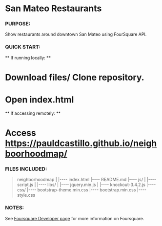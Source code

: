 # San Mateo Restaurants

### PURPOSE:
Show restaurants around downtown San Mateo using FourSquare API.


### QUICK START:

** If running locally: **
# Download files/ Clone repository.
# Open index.html

** If accessing remotely: **
# Access https://pauldcastillo.github.io/neighboorhoodmap/


### FILES INCLUDED:
> neighborhoodmap
>   |
>   |---- index.html
>   |---- README.md
>   |---- js/
>   |       |---- script.js
>   |       |---- libs/
>   |               |---- jquery.min.js
>   |               |---- knockout-3.4.2.js
>   |---- css/
>           |---- bootstrap-theme.min.css
>           |---- bootstrap.min.css
>           |---- style.css


### NOTES:
See [Foursquare Developer page](https://developer.foursquare.com/) for more information on Foursquare.
